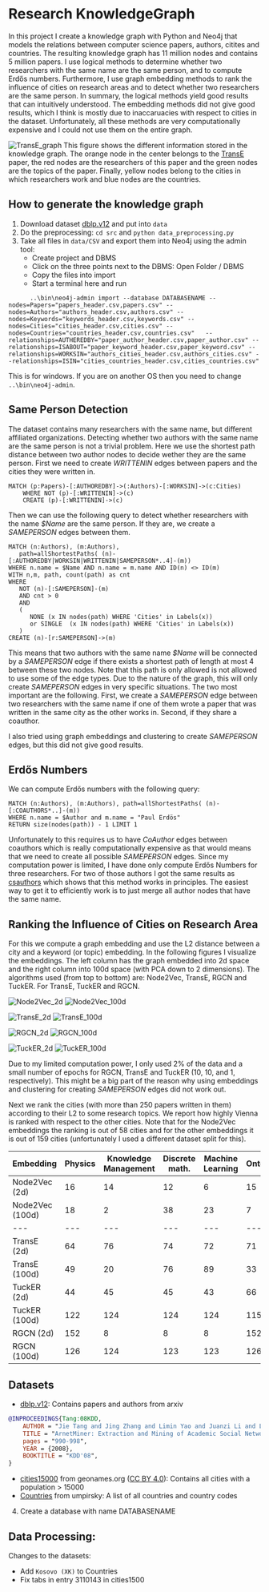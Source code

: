 # Research KnowledgeGraph
In this project I create a knowledge graph with Python and Neo4j that models the relations between computer science papers, authors, citites and countries. The resulting knowledge graph has 11 million nodes and contains 5 million papers. I use logical methods to determine whether two researchers with the same name are the same person, and to compute Erdős numbers. Furthermore, I use graph embedding methods to rank the influence of cities on research areas and to detect whether two researchers are the same person. In summary, the logical methods yield good results that can intuitively understood.  The embedding methods did not give good results, which I think is mostly due to inaccaruacies with respect to cities in the dataset. Unfortunately, all these methods are very computationally expensive and I could not use them on the entire graph.

![TransE_graph](https://github.com/ocatias/Research_KnowledgeGraph/blob/main/imgs/TransE_graph.png)
This figure shows the different information stored in the knowledge graph. The orange node in the center belongs to the [TransE](https://papers.nips.cc/paper/2013/file/1cecc7a77928ca8133fa24680a88d2f9-Paper.pdf) paper, the red nodes are the researchers of this paper and the green nodes are the topics of the paper. Finally, yellow nodes belong to the cities in which researchers work and blue nodes are the countries.

## How to generate the knowledge graph

1. Download dataset [dblp.v12](https://www.aminer.org/citation) and put into `data`
2. Do the preprocessing:  `cd src` and `python data_preprocessing.py`
3. Take all files in `data/CSV` and export them into Neo4j using the admin tool:
    - Create project and DBMS
    - Click on the three points next to the DBMS: Open Folder / DBMS
    - Copy the files into import
    - Start a terminal here and run
```
      ..\bin\neo4j-admin import --database DATABASENAME --nodes=Papers="papers_header.csv,papers.csv" --nodes=Authors="authors_header.csv,authors.csv" --nodes=Keywords="keywords_header.csv,keywords.csv" --nodes=Cities="cities_header.csv,cities.csv" --nodes=Countries="countries_header.csv,countries.csv"   --relationships=AUTHEREDBY="paper_author_header.csv,paper_author.csv" --relationships=ISABOUT="paper_keyword_header.csv,paper_keyword.csv" --relationships=WORKSIN="authors_cities_header.csv,authors_cities.csv" --relationships=ISIN="cities_countries_header.csv,cities_countries.csv"
```

  This is for windows. If you are on another OS then you need to change `..\bin\neo4j-admin`.

## Same Person Detection
The dataset contains many researchers with the same name, but different affiliated organizations. Detecting whether two authors with the same name are the same person is not a trivial problem. Here we use the shortest path distance between two author nodes to decide wether they are the same person. First we need to create *WRITTENIN* edges between papers and the cities they were written in.
```
MATCH (p:Papers)-[:AUTHOREDBY]->(:Authors)-[:WORKSIN]->(c:Cities)
	WHERE NOT (p)-[:WRITTENIN]->(c)
	CREATE (p)-[:WRITTENIN]->(c)
```
Then we can use the following query to detect whether researchers with the name *$Name* are the same person. If they are, we create a *SAMEPERSON* edges between them.
```
MATCH (n:Authors), (m:Authors),
   path=allShortestPaths( (n)-[:AUTHOREDBY|WORKSIN|WRITTENIN|SAMEPERSON*..4]-(m))
WHERE n.name = $Name AND n.name = m.name AND ID(n) <> ID(m)
WITH n,m, path, count(path) as cnt
WHERE 
   NOT (n)-[:SAMEPERSON]-(m) 
   AND cnt > 0
   AND 
   (
      NONE (x IN nodes(path) WHERE 'Cities' in Labels(x)) 
      or SINGLE  (x IN nodes(path) WHERE 'Cities' in Labels(x))
   )
CREATE (n)-[r:SAMEPERSON]->(m)
```
This means that two authors with the same name *$Name* will be connected by a *SAMEPERSON* edge if there exists a shortest path of length at most 4 between these two nodes. Note that this path is only allowed is not allowed to use some of the edge types. Due to the nature of the graph, this will only create *SAMEPERSON* edges in very specific situations. The two most important are the following. First, we create a *SAMEPERSON* edge between two researchers with the same name if one of them wrote a paper that was written in the same city as the other works in. Second, if they share a coauthor.

I also tried using graph embeddings and clustering to create *SAMEPERSON* edges, but this did not give good results.

## Erdős Numbers
We can compute Erdős numbers with the following query:
```
MATCH (n:Authors), (m:Authors), path=allShortestPaths( (n)-[:COAUTHORS*..]-(m))
WHERE n.name = $Author and m.name = "Paul Erdös"
RETURN size(nodes(path)) - 1 LIMIT 1
```
Unfortunately to this requires us to have *CoAuthor* edges between coauthors which is really computationally expensive as that would means that we need to create all possible *SAMEPERSON* edges. Since my computation power is limited, I have done only compute Erdős Numbers for three researchers. For two of those authors I got the same results as [csauthors](csauthors.net) which shows that this method works in principles. The easiest way to get it to efficiently work is to just merge all author nodes that have the same name.

## Ranking the Influence of Cities on Research Area
For this we compute a graph embedding and use the L2 distance between a city and a keyword (or topic) embedding. In the following figures I visualize the embeddings. The left column has the graph embedded into 2d space and the right column into 100d space (with PCA down to 2 dimensions). The algorithms used (from top to bottom) are: Node2Vec, TransE, RGCN and TuckER. For TransE, TuckER and RGCN. 

![Node2Vec_2d](https://github.com/ocatias/Research_KnowledgeGraph/blob/main/imgs/n2v_2d.png)
![Node2Vec_100d](https://github.com/ocatias/Research_KnowledgeGraph/blob/main/imgs/n2v_100d.png)

![TransE_2d](https://github.com/ocatias/Research_KnowledgeGraph/blob/main/imgs/transE_2d.png)
![TransE_100d](https://github.com/ocatias/Research_KnowledgeGraph/blob/main/imgs/transE_100d.png)

![RGCN_2d](https://github.com/ocatias/Research_KnowledgeGraph/blob/main/imgs/rgcn_2d.png)
![RGCN_100d](https://github.com/ocatias/Research_KnowledgeGraph/blob/main/imgs/rgcn_100d.png)

![TuckER_2d](https://github.com/ocatias/Research_KnowledgeGraph/blob/main/imgs/tucker_2d.png)
![TuckER_100d](https://github.com/ocatias/Research_KnowledgeGraph/blob/main/imgs/tucker_100d.png)

Due to my limited computation power, I only used 2% of the data and a small number of epochs for RGCN, TransE and TuckER (10, 10, and 1, respectively). This might be a big part of the reason why using embeddings and clustering for creating *SAMEPERSON* edges did not work out. 

Next we rank the cities (with more than 250 papers written in them) according to their L2 to some research topics. We report how highly Vienna is ranked with respect to the other cities. Note that for the Node2Vec embeddings the ranking is out of 58 cities and for the other embeddings it is out of 159 cities (unfortunately I used a different dataset split for this). 

| Embedding | Physics | Knowledge Management | Discrete math. | Machine Learning | Ontology | Descr. Logic | Knowl. graph |
|---|---|---|---|---|---|---|---|
| Node2Vec (2d) | 16 | 14 | 12 | 6 | 15 | 17 | 17 |
| Node2Vec (100d) | 18 | 2 | 38 | 23 | 7 | 27 | 21 |
|---|---|---|---|---|---|---|---|
| TransE (2d) | 64 | 76 | 74 | 72 | 71 | 70 | 64 |
| TransE (100d) | 49 | 20 | 76 | 89 | 33 | 30 | 14 |
| TuckER (2d) | 44 | 45 | 45 | 43 | 66 | 46 | 111 |
| TuckER (100d) | 122 | 124 | 124 | 124 | 115 | 116 | 80 |
| RGCN (2d) | 152 | 8 | 8 | 8 | 152 | 152 | 152 |
| RGCN (100d) | 126 | 124 | 123 | 123 | 126 | 125 | 125 |

## Datasets
- [dblp.v12](https://www.aminer.org/citation): Contains papers and authors from arxiv
```bibtex
@INPROCEEDINGS{Tang:08KDD,
    AUTHOR = "Jie Tang and Jing Zhang and Limin Yao and Juanzi Li and Li Zhang and Zhong Su",
    TITLE = "ArnetMiner: Extraction and Mining of Academic Social Networks",
    pages = "990-998",
    YEAR = {2008},
    BOOKTITLE = "KDD'08",
}
```
- [cities15000](http://download.geonames.org/export/dump/) from geonames.org ([CC BY 4.0](https://creativecommons.org/licenses/by/4.0/)): Contains all cities with a population > 15000
- [Countries](https://github.com/umpirsky/country-list/blob/master/data/en/country.txt) from umpirsky: A list of all countries and country codes




4. Create a database with name DATABASENAME

## Data Processing:
Changes to the datasets:
- Add `Kosovo (XK)` to Countries
- Fix tabs in entry 3110143 in cities1500
